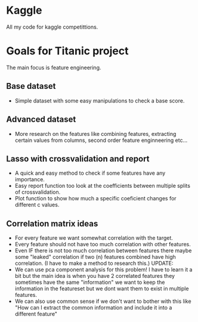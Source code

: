 # Kaggle
All my code for kaggle competittions.

# Goals for Titanic project
The main focus is feature engineering.

## Base dataset
- Simple dataset with some easy manipulations to check a base score.

## Advanced dataset
- More research on the features like combining features, extracting certain values from columns, second order feature enginneering etc...

## Lasso with crossvalidation and report 
- A quick and easy method to check if some features have any importance.
- Easy report function too look at the coefficients between multiple splits of crossvalidation.
- Plot function to show how much a specific coeficient changes for different c values.

## Correlation matrix ideas
- For every feature we want somewhat correlation with the target.
- Every feature should not have too much correlation with other features.
- Even IF there is not too much correlation between features there maybe some "leaked" correlation if two (n) features combined have high correlation. (I have to make a method to research this.) 
UPDATE:
- We can use pca component analysis for this problem! I have to learn it a bit but the main idea is when you have 2 correlated features they sometimes have the same "information" we want to keep the information in the featureset but we dont want them to exist in multiple features. 
- We can also use common sense if we don't want to bother with this like "How can I extract the common information and include it into a different feature"